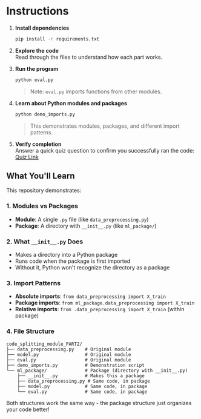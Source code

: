 # Instructions

1. **Install dependencies**
   ```bash
   pip install -r requirements.txt
   ```

2. **Explore the code**  
   Read through the files to understand how each part works.

3. **Run the program**
   ```bash
   python eval.py
   ```
   > Note: `eval.py` imports functions from other modules.

4. **Learn about Python modules and packages**
   ```bash
   python demo_imports.py
   ```
   > This demonstrates modules, packages, and different import patterns.

5. **Verify completion**  
   Answer a quick quiz question to confirm you successfully ran the code:  
   [Quiz Link](https://docs.google.com/forms/d/e/1FAIpQLScjxQsGWvdjXWOI23znq1BWv39saW_lV0nxhKch_wlHOkNTeQ/viewform?usp=sharing&ouid=102851559774167624772)

## What You'll Learn

This repository demonstrates:

### 1. **Modules vs Packages**
- **Module**: A single `.py` file (like `data_preprocessing.py`)
- **Package**: A directory with `__init__.py` (like `ml_package/`)

### 2. **What `__init__.py` Does**
- Makes a directory into a Python package
- Runs code when the package is first imported
- Without it, Python won't recognize the directory as a package

### 3. **Import Patterns**
- **Absolute imports**: `from data_preprocessing import X_train`
- **Package imports**: `from ml_package.data_preprocessing import X_train`
- **Relative imports**: `from .data_preprocessing import X_train` (within package)

### 4. **File Structure**
```
code_splitting_module_PART2/
├── data_preprocessing.py    # Original module
├── model.py                 # Original module
├── eval.py                  # Original module
├── demo_imports.py          # Demonstration script
└── ml_package/              # Package (directory with __init__.py)
    ├── __init__.py          # Makes this a package
    ├── data_preprocessing.py # Same code, in package
    ├── model.py             # Same code, in package
    └── eval.py              # Same code, in package
```

Both structures work the same way - the package structure just organizes your code better!
